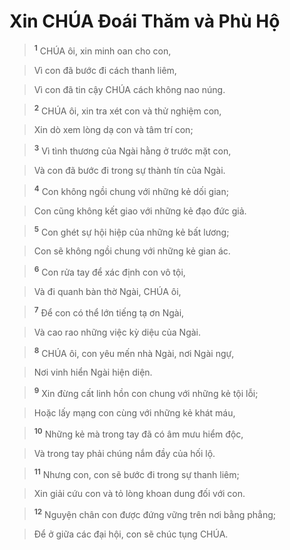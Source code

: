 

# Xin CHÚA Đoái Thăm và Phù Hộ

> <sup><b>1</b></sup> CHÚA ôi, xin minh oan cho con,
>


> Vì con đã bước đi cách thanh liêm,
>


> Vì con đã tin cậy CHÚA cách không nao núng.
>


> <sup><b>2</b></sup> CHÚA ôi, xin tra xét con và thử nghiệm con,
>


> Xin dò xem lòng dạ con và tâm trí con;
>


> <sup><b>3</b></sup> Vì tình thương của Ngài hằng ở trước mặt con,
>


> Và con đã bước đi trong sự thành tín của Ngài.
>


> <sup><b>4</b></sup> Con không ngồi chung với những kẻ dối gian;
>


> Con cũng không kết giao với những kẻ đạo đức giả.
>


> <sup><b>5</b></sup> Con ghét sự hội hiệp của những kẻ bất lương;
>


> Con sẽ không ngồi chung với những kẻ gian ác.
>


> <sup><b>6</b></sup> Con rửa tay để xác định con vô tội,
>


> Và đi quanh bàn thờ Ngài, CHÚA ôi,
>


> <sup><b>7</b></sup> Để con có thể lớn tiếng tạ ơn Ngài,
>


> Và cao rao những việc kỳ diệu của Ngài.
>


> <sup><b>8</b></sup> CHÚA ôi, con yêu mến nhà Ngài, nơi Ngài ngự,
>


> Nơi vinh hiển Ngài hiện diện.
>


> <sup><b>9</b></sup> Xin đừng cất linh hồn con chung với những kẻ tội lỗi;
>


> Hoặc lấy mạng con cùng với những kẻ khát máu,
>


> <sup><b>10</b></sup> Những kẻ mà trong tay đã có âm mưu hiểm độc,
>


> Và trong tay phải chúng nắm đầy của hối lộ.
>


> <sup><b>11</b></sup> Nhưng con, con sẽ bước đi trong sự thanh liêm;
>


> Xin giải cứu con và tỏ lòng khoan dung đối với con.
>


> <sup><b>12</b></sup> Nguyện chân con được đứng vững trên nơi bằng phẳng;
>


> Để ở giữa các đại hội, con sẽ chúc tụng CHÚA.
>

